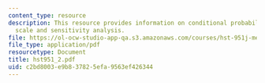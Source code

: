 ```yaml
---
content_type: resource
description: This resource provides information on conditional probabilities, utility
  scale and sensitivity analysis.
file: https://ol-ocw-studio-app-qa.s3.amazonaws.com/courses/hst-951j-medical-decision-support-fall-2005/c2bd8003e9b837825efa9563ef426344_hst951_2.pdf
file_type: application/pdf
resourcetype: Document
title: hst951_2.pdf
uid: c2bd8003-e9b8-3782-5efa-9563ef426344
---
```

